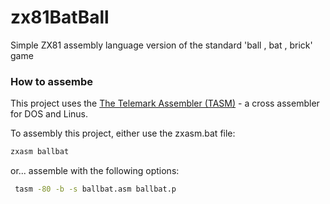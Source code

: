 # zx81BatBall
Simple ZX81 assembly language version of the standard 'ball , bat , brick' game

### How to assembe

This project uses the [The Telemark Assembler (TASM)](http://www.cpcalive.com/docs/TASMMAN.HTM) - a cross assembler for DOS and Linus.

To assembly this project, either use the zxasm.bat file:

```bash
zxasm ballbat
```


or... assemble with the following options:
```bash
 tasm -80 -b -s ballbat.asm ballbat.p
```

